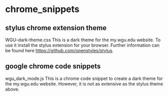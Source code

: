 # chrome_snippets
## stylus chrome extension theme  
WGU-dark-theme.css
This is a dark theme for the my.wgu.edu website.  To use it install the stylus extension for your browser.  Further information can be found here https://github.com/openstyles/stylus.
## google chrome code snippets  
wgu_dark_mode.js 
This is a chrome code snippet to create a dark theme for the my.wgu.edu website.  However, it is not as extensive as the stylus theme above.
